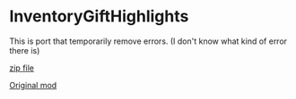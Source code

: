 # InventoryGiftHighlights
This is port that temporarily remove errors. (I don't know what kind of error there is)

[zip file](https://github.com/2jun0/my-time-at-portia-mod/raw/main/InventoryGiftHighlights/InventoryGiftHighlights.zip)

[Original mod](https://github.com/aedenthorn/mytimeatportia/tree/d80dc1d54527f6253ad331efb5fdee0f5e2e5289/InventoryGiftHighlights)